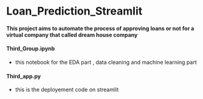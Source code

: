 # Loan_Prediction_Streamlit
#### This project aims to automate the process of approving loans or not for a virtual company that called dream house company
#### Third_Group.ipynb 
- this notebook for the EDA part , data cleaning and machine learning part
#### Third_app.py
- this is the deployement code on streamlit
